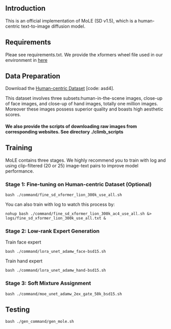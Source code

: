 ## Introduction
This is an official implementation of MoLE (SD v1.5), which is a human-centric text-to-image diffusion model. 

## Requirements
Pleae see requirements.txt. We provide the xformers wheel file used in our environment in [here](https://drive.google.com/file/d/1XLvP0T_xoxUyuqA7nCJLjc3Cn1p9KaYG/view?usp=sharing)

## Data Preparation
Download the [Human-centric Dataset](https://pan.baidu.com/s/1QL_IImARcBBLwleXEI1wsg) [code: asd4].

This dataset involves three subsets:human-in-the-scene images, close-up of face images, and close-up of hand images, totally one million images. Moreover these images possess superior quality and boasts high aesthetic scores.

#### We also provide the scripts of downloading raw images from corresponding websites. See directory ./climb_scripts

## Training

MoLE contains three stages. We highly recommend you to train with log and using clip-filtered (20 or 25) image-text pairs to improve model performance.

### Stage 1: Fine-tuning on Human-centric Dataset  (Optional)

```shell
bash ./command/fine_sd_xformer_lion_300k_use_all.sh
```

You can also train with log to watch this process by:

```shell
nohup bash ./command/fine_sd_xformer_lion_300k_ac4_use_all.sh &> logs/fine_sd_xformer_lion_300k_use_all.txt &
```

### Stage 2: Low-rank Expert Generation

Train face expert
```shell
bash ./command/lora_unet_adamw_face-bsd15.sh
```

Train hand expert
```shell
bash ./command/lora_unet_adamw_hand-bsd15.sh
```

### Stage 3: Soft Mixture Assignment

```shell
bash ./command/moe_unet_adamw_2ex_gate_50k_bsd15.sh
```

## Testing
```shell
bash ./gen_command/gen_mole.sh
```




